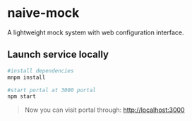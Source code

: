 naive-mock
==================

A lightweight mock system with web configuration interface.


## Launch service locally ##

```bash
#install dependencies
mnpm install

#start portal at 3000 portal
npm start
```

>Now you can visit portal through: [http://localhost:3000](http://localhost:3000)

